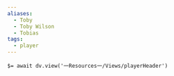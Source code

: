 ```yaml
---
aliases:
  - Toby
  - Toby Wilson
  - Tobias
tags:
  - player
---
```


`$= await dv.view('一Resources一/Views/playerHeader')`